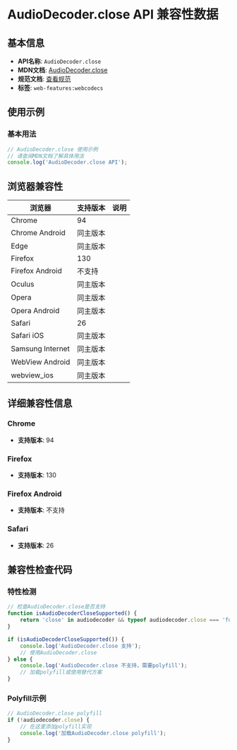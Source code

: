 # AudioDecoder.close API 兼容性数据

## 基本信息

- **API名称**: `AudioDecoder.close`
- **MDN文档**: [AudioDecoder.close](https://developer.mozilla.org/docs/Web/API/AudioDecoder/close)
- **规范文档**: [查看规范](https://w3c.github.io/webcodecs/#dom-audiodecoder-close)
- **标签**: `web-features:webcodecs`

## 使用示例

### 基本用法

```javascript
// AudioDecoder.close 使用示例
// 请查阅MDN文档了解具体用法
console.log('AudioDecoder.close API');
```

## 浏览器兼容性

| 浏览器 | 支持版本 | 说明 |
|--------|----------|------|
| Chrome | 94 |  |
| Chrome Android | 同主版本 |  |
| Edge | 同主版本 |  |
| Firefox | 130 |  |
| Firefox Android | 不支持 |  |
| Oculus | 同主版本 |  |
| Opera | 同主版本 |  |
| Opera Android | 同主版本 |  |
| Safari | 26 |  |
| Safari iOS | 同主版本 |  |
| Samsung Internet | 同主版本 |  |
| WebView Android | 同主版本 |  |
| webview_ios | 同主版本 |  |

## 详细兼容性信息

### Chrome

- **支持版本**: 94

### Firefox

- **支持版本**: 130

### Firefox Android

- **支持版本**: 不支持

### Safari

- **支持版本**: 26

## 兼容性检查代码

### 特性检测

```javascript
// 检查AudioDecoder.close是否支持
function isAudioDecoderCloseSupported() {
    return 'close' in audiodecoder && typeof audiodecoder.close === 'function';
}

if (isAudioDecoderCloseSupported()) {
    console.log('AudioDecoder.close 支持');
    // 使用AudioDecoder.close
} else {
    console.log('AudioDecoder.close 不支持，需要polyfill');
    // 加载polyfill或使用替代方案
}
```

### Polyfill示例

```javascript
// AudioDecoder.close polyfill
if (!audiodecoder.close) {
    // 在这里添加polyfill实现
    console.log('加载AudioDecoder.close polyfill');
}
```

